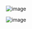 ![image](https://github.com/ELMERIKH/MobileDuolingo/assets/96123439/a1d9cf23-86a4-4216-9e6f-ca6d5a5f4a4d)

![image](https://github.com/ELMERIKH/MobileDuolingo/assets/96123439/2575f2d5-7db9-4b63-857e-4a2de0d06473)

